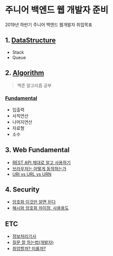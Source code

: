 # 주니어 백엔드 웹 개발자 준비

2019년 하반기 주니어 백엔드 웹개발자 취업목표

## 1. [DataStructure](https://github.com/dongw00/Junior-Web-programmer/tree/master/DataStructure)

- Stack
- Queue
  <br >

## 2. [Algorithm](https://github.com/dongw00/Junior-Web-programmer/tree/master/Algorithm)

> 백준 알고리즘 공부

### [Fundamental](https://github.com/dongw00/Junior-Web-programmer/tree/master/Algorithm/Fundamental)

- 입출력
- 사칙연산
- 나머지연산
- 자료형
- 소수

## 3. Web Fundamental

- [REST API 제대로 알고 사용하기](https://meetup.toast.com/posts/92)
- [브라우저는 어떻게 동작하는가](https://d2.naver.com/helloworld/59361)
- [URI vs URL vs URN](https://mygumi.tistory.com/139)

## 4. Security

- [암호화 이것만 알면 된다](https://www.slideshare.net/ssuser800974/ss-76664853)
- [해시와 암호화 차이점, 사용용도](https://jeong-pro.tistory.com/92)

## ETC

- [정보처리기사](https://github.com/dongw00/Junior-Web-programmer/tree/master/%EC%A0%95%EB%B3%B4%EC%B2%98%EB%A6%AC%EA%B8%B0%EC%82%AC)
- [질문 잘 하는법(개발자)](https://www.youtube.com/watch?v=L2p1mdpxD5w)
- [취업할까? 미룰까?](https://jojoldu.tistory.com/398)
